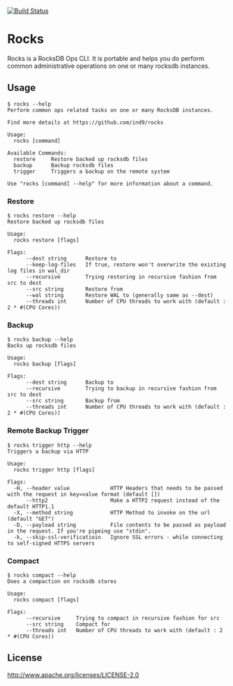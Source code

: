 [![Build Status](https://snap-ci.com/ind9/rocks/branch/master/build_image)](https://snap-ci.com/ind9/rocks/branch/master)
# Rocks

Rocks is a RocksDB Ops CLI. It is portable and helps you do perform common administrative operations on one or many rocksdb instances.

## Usage
```
$ rocks --help
Perform common ops related tasks on one or many RocksDB instances.

Find more details at https://github.com/ind9/rocks

Usage:
  rocks [command]

Available Commands:
  restore     Restore backed up rocksdb files
  backup      Backup rocksdb files
  trigger     Triggers a backup on the remote system

Use "rocks [command] --help" for more information about a command.
```

### Restore
```
$ rocks restore --help
Restore backed up rocksdb files

Usage:
  rocks restore [flags]

Flags:
      --dest string      Restore to
      --keep-log-files   If true, restore won't overwrite the existing log files in wal_dir
      --recursive        Trying restoring in recursive fashion from src to dest
      --src string       Restore from
      --wal string       Restore WAL to (generally same as --dest)
      --threads int      Number of CPU threads to work with (default : 2 * #(CPU Cores))
```

### Backup
```
$ rocks backup --help
Backs up rocksdb files

Usage:
  rocks backup [flags]

Flags:
      --dest string      Backup to
      --recursive        Trying to backup in recursive fashion from src to dest
      --src string       Backup from
      --threads int      Number of CPU threads to work with (default : 2 * #(CPU Cores))
```

### Remote Backup Trigger
```
$ rocks trigger http --help
Triggers a backup via HTTP

Usage:
  rocks trigger http [flags]

Flags:
  -H, --header value             HTTP Headers that needs to be passed with the request in key=value format (default [])
      --http2                    Make a HTTP2 request instead of the default HTTP1.1
  -X, --method string            HTTP Method to invoke on the url (default "GET")
  -D, --payload string           File contents to be passed as payload in the request. If you're pipeing use "stdin".
  -k, --skip-ssl-verificatioin   Ignore SSL errors - while connecting to self-signed HTTPS servers
```
### Compact
```
$ rocks compact --help
Does a compaction on rocksdb stores

Usage:
  rocks compact [flags]

Flags:
      --recursive     Trying to compact in recursive fashion for src
      --src string    Compact for
      --threads int   Number of CPU threads to work with (default : 2 * #(CPU Cores))
```

## License
http://www.apache.org/licenses/LICENSE-2.0
